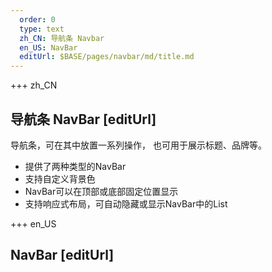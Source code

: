 ```yaml
---   
  order: 0
  type: text
  zh_CN: 导航条 Navbar
  en_US: NavBar
  editUrl: $BASE/pages/navbar/md/title.md
---      
```


+++  zh_CN
## 导航条 NavBar [editUrl] 
导航条，可在其中放置一系列操作， 也可用于展示标题、品牌等。  
    
- 提供了两种类型的NavBar
- 支持自定义背景色
- NavBar可以在顶部或底部固定位置显示
- 支持响应式布局，可自动隐藏或显示NavBar中的List


+++ en_US
## NavBar [editUrl]  

